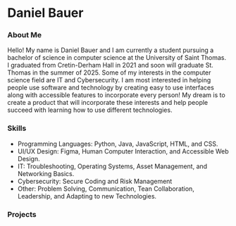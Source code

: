 # Daniel Bauer

### About Me
Hello! My name is Daniel Bauer and I am currently a student pursuing a bachelor of science in computer science at the University of Saint Thomas. I graduated from Cretin-Derham Hall in 2021 and soon will graduate St. Thomas in the summer of 2025. Some of my interests in the computer science field are IT and Cybersecurity. I am most interested in helping people use software and technology by creating easy to use interfaces along with accessible features to incorporate every person! My dream is to create a product that will incorporate these interests and help people succeed with learning how to use different technologies. 
### Skills
- Programming Languages: Python, Java, JavaScript, HTML, and CSS.
- UI/UX Design: Figma, Human Computer Interaction, and Accessible Web Design.
- IT: Troubleshooting, Operating Systems, Asset Management, and Networking Basics.
- Cybersecurity: Secure Coding and Risk Management
- Other: Problem Solving, Communication, Tean Collaboration, Leadership, and Adapting to new Technologies.
### Projects

